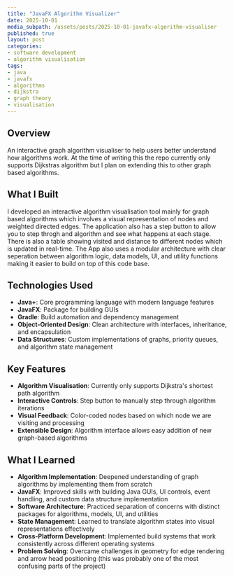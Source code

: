 ```yaml
---
title: "JavaFX Algorithm Visualizer"
date: 2025-10-01
media_subpath: /assets/posts/2025-10-01-javafx-algorithm-visualiser
published: true
layout: post
categories:
- software development
- algorithm visualisation
tags:
- java
- javafx
- algorithms
- dijkstra
- graph theory
- visualisation
---
```


## Overview

An interactive graph algorithm visualiser to help users better understand how algorithms work. At the time of writing this the repo currently only supports Dijkstras algorithm but I plan on extending this to other graph based algorithms.

## What I Built

I developed an interactive algorithm visualisation tool mainly for graph based algorithms which involves a visual representation of nodes and weighted directed edges. The application also has a step button to allow you to step throgh and algorithm and see what happens at each stage. There is also a table showing visited and distance to different nodes which is updated in real-time. The App also uses a modular architecture with clear seperation between algorithm logic, data models, UI, and utility functions making it easier to build on top of this code base.

## Technologies Used

- **Java+**: Core programming language with modern language features
- **JavaFX**: Package for building GUIs
- **Gradle**: Build automation and dependency management
- **Object-Oriented Design**: Clean architecture with interfaces, inheritance, and encapsulation
- **Data Structures**: Custom implementations of graphs, priority queues, and algorithm state management

## Key Features

- **Algorithm Visualisation**: Currently only supports Dijkstra's shortest path algorithm 
- **Interactive Controls**: Step button to manually step through algorithm iterations
- **Visual Feedback**: Color-coded nodes based on which node we are visiting and processing
- **Extensible Design**: Algorithm interface allows easy addition of new graph-based algorithms

## What I Learned

- **Algorithm Implementation**: Deepened understanding of graph algorithms by implementing them from scratch
- **JavaFX**: Improved skills with building Java GUIs, UI controls, event handling, and custom data structure implementation
- **Software Architecture**: Practiced separation of concerns with distinct packages for algorithms, models, UI, and utilities
- **State Management**: Learned to translate algorithm states into visual representations effectively
- **Cross-Platform Development**: Implemented build systems that work consistently across different operating systems
- **Problem Solving**: Overcame challenges in geometry for edge rendering and arrow head positioning (this was probably one of the most confusing parts of the project)